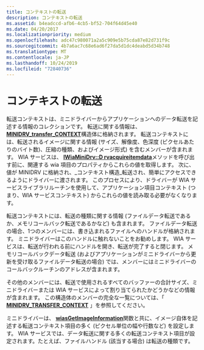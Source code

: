 ```yaml
---
title: コンテキストの転送
description: コンテキストの転送
ms.assetid: b4eadccd-afb6-4cb5-bf52-704f64d45e40
ms.date: 04/20/2017
ms.localizationpriority: medium
ms.openlocfilehash: adc47c980071a2a5c909e5b75cda87e82d731f9c
ms.sourcegitcommit: 4b7a6ac7c68e6ad6f27da5d1dc4deabd5d34b748
ms.translationtype: MT
ms.contentlocale: ja-JP
ms.lasthandoff: 10/24/2019
ms.locfileid: "72840736"
---
```

# <a name="transfer-contexts"></a>コンテキストの転送





転送コンテキストは、ミニドライバーからアプリケーションへのデータ転送を記述する情報のコレクションです。 転送に関する情報は、 [**MINIDRV\_transfer\_CONTEXT**](https://docs.microsoft.com/windows-hardware/drivers/ddi/wiamindr_lh/ns-wiamindr_lh-_minidrv_transfer_context)構造体に格納されます。 転送コンテキストには、転送されるイメージに関する情報 (サイズ、解像度、色深度 (ピクセルあたりのバイト数)、圧縮の種類、およびイメージ形式) を含むメンバーが含まれます。 WIA サービスは、 [**IWiaMiniDrv::D rvacquireitemdata**](https://docs.microsoft.com/windows-hardware/drivers/ddi/wiamindr_lh/nf-wiamindr_lh-iwiaminidrv-drvacquireitemdata)メソッドを呼び出す前に、関連する wia 項目のプロパティからこれらの値を取得します。 次に、値が MINIDRV に格納され、\_コンテキスト構造\_転送され、簡単にアクセスできるようにドライバーに渡されます。 このプロセスにより、ドライバーが WIA サービスライブラリルーチンを使用して、アプリケーション項目コンテキスト (つまり、WIA サービスコンテキスト) からこれらの値を読み取る必要がなくなります。

転送コンテキストには、転送の種類に関する情報 (ファイルデータ転送であるか、メモリコールバック転送であるかなど) も含まれます。 ファイルデータ転送の場合、1つのメンバーには、書き込まれるファイルへのハンドルが格納されます。 ミニドライバーはこのハンドルに触れないことをお勧めします。 WIA サービスは、転送が行われる前にハンドルを開き、転送が完了すると閉じます。 メモリコールバックデータ転送 (およびアプリケーションがミニドライバーから更新を受け取るファイルデータ転送の場合) では、メンバーにはミニドライバーのコールバックルーチンのアドレスが含まれます。

その他のメンバーには、転送で使用されるすべてのバッファーの合計サイズ、ミニドライバーまたは WIA サービスによって割り当てられたかどうかなどの情報が含まれます。 この構造体のメンバーの完全な一覧については、「 [**MINIDRV\_TRANSFER\_CONTEXT**](https://docs.microsoft.com/windows-hardware/drivers/ddi/wiamindr_lh/ns-wiamindr_lh-_minidrv_transfer_context) 」を参照してください。

ミニドライバーは、 [**wiasGetImageInformation**](https://docs.microsoft.com/windows-hardware/drivers/ddi/wiamdef/nf-wiamdef-wiasgetimageinformation)関数と共に、イメージ自体を記述する転送コンテキスト項目の多く (ピクセル単位の幅や行数など) を設定します。 WIA サービスでは、データ転送に関する多くの転送コンテキスト項目が設定されます。たとえば、ファイルハンドル (該当する場合) は転送の種類です。

 

 





